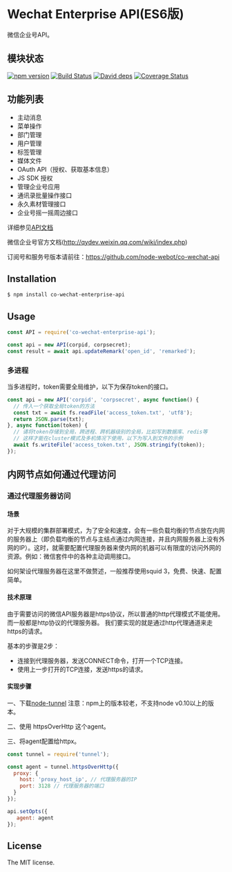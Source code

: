 Wechat Enterprise API(ES6版)
============================
微信企业号API。

## 模块状态
[![npm version](https://badge.fury.io/js/%40cuyl%2Fwechat-enterprise-api.svg)](https://badge.fury.io/js/%40cuyl%2Fwechat-enterprise-api)
[![Build Status](https://travis-ci.org/node-webot/co-wechat-enterprise-api.png?branch=master)](https://travis-ci.org/node-webot/co-wechat-enterprise-api)
[![David deps][david-image]][david-url]
[![Coverage Status](https://coveralls.io/repos/node-webot/co-wechat-enterprise-api/badge.png)](https://coveralls.io/r/node-webot/co-wechat-enterprise-api)

[david-image]: https://img.shields.io/david/cuyl/co-wechat-enterprise-api.svg?style=flat-square
[david-url]: https://david-dm.org/curl/co-wechat-enterprise-api

## 功能列表
- 主动消息
- 菜单操作
- 部门管理
- 用户管理
- 标签管理
- 媒体文件
- OAuth API（授权、获取基本信息）
- JS SDK 授权
- 管理企业号应用
- 通讯录批量操作接口
- 永久素材管理接口
- 企业号摇一摇周边接口


详细参见[API文档](http://doxmate.cool/node-webot/co-wechat-enterprise-api/api.html)

微信企业号官方文档(http://qydev.weixin.qq.com/wiki/index.php)

订阅号和服务号版本请前往：<https://github.com/node-webot/co-wechat-api>

## Installation

```sh
$ npm install co-wechat-enterprise-api
```

## Usage

```js
const API = require('co-wechat-enterprise-api');

const api = new API(corpid, corpsecret);
const result = await api.updateRemark('open_id', 'remarked');
```

### 多进程
当多进程时，token需要全局维护，以下为保存token的接口。
```js
const api = new API('corpid', 'corpsecret', async function() {
  // 传入一个获取全局token的方法
  const txt = await fs.readFile('access_token.txt', 'utf8');
  return JSON.parse(txt);
}, async function(token) {
  // 请将token存储到全局，跨进程、跨机器级别的全局，比如写到数据库、redis等
  // 这样才能在cluster模式及多机情况下使用，以下为写入到文件的示例
  await fs.writeFile('access_token.txt', JSON.stringify(token));
});
```

## 内网节点如何通过代理访问
### 通过代理服务器访问

#### 场景

对于大规模的集群部署模式，为了安全和速度，会有一些负载均衡的节点放在内网的服务器上（即负载均衡的节点与主结点通过内网连接，并且内网服务器上没有外网的IP）。这时，就需要配置代理服务器来使内网的机器可以有限度的访问外网的资源。例如：微信套件中的各种主动调用接口。

如何架设代理服务器在这里不做赘述，一般推荐使用squid 3，免费、快速、配置简单。

#### 技术原理

由于需要访问的微信API服务器是https协议，所以普通的http代理模式不能使用。
而一般都是http协议的代理服务器。
我们要实现的就是通过http代理通道来走https的请求。

基本的步骤是2步：

- 连接到代理服务器，发送CONNECT命令，打开一个TCP连接。
- 使用上一步打开的TCP连接，发送https的请求。

#### 实现步骤

一、下载[node-tunnel](https://github.com/koichik/node-tunnel) 注意：npm上的版本较老，不支持node v0.10以上的版本。

二、使用 httpsOverHttp 这个agent。

三、将agent配置给httpx。

```js
const tunnel = require('tunnel');

const agent = tunnel.httpsOverHttp({
  proxy: {
    host: 'proxy_host_ip', // 代理服务器的IP
    port: 3128 // 代理服务器的端口
  }
});

api.setOpts({
   agent: agent
});

```

## License
The MIT license.
